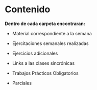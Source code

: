 # Contenido

**Dentro de cada carpeta encontraran:**

  

* Material correspondiente a la semana

* Ejercitaciones semanales realizadas

* Ejercicios adicionales

* Links a las clases sincrónicas

* Trabajos Prácticos Obligatorios

* Parciales
